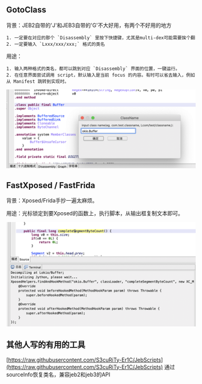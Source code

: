 ## GotoClass

背景：JEB2自带的'J'和JEB3自带的'G'不大好用，有两个不好用的地方

    1. 一定要在对应的那个 `Disassembly` 里按下快捷键，尤其是multi-dex可能需要挨个翻
    2. 一定要输入 `Lxxx/xxx/xxx;` 格式的类名
    
用途：

    1. 输入两种格式的类名，都可以跳到对应 `Disassembly` 界面的位置，一键运行。
    2. 在任意界面尝试调用 script，默认输入是当前 focus 的内容。有时可以省去输入，例如从 Manifest 跳转到实现时。

![](img/1.png)

## FastXposed / FastFrida

背景：Xposed/Frida手抄一遍太麻烦。

用途：光标锁定到要Xposed的函数上，执行脚本，从输出框复制文本即可。

![](img/2.png)

## 其他人写的有用的工具

[https://raw.githubusercontent.com/S3cuRiTy-Er1C/JebScripts](https://raw.githubusercontent.com/S3cuRiTy-Er1C/JebScripts) 通过sourceInfo恢复类名，兼容jeb2和jeb3的API
